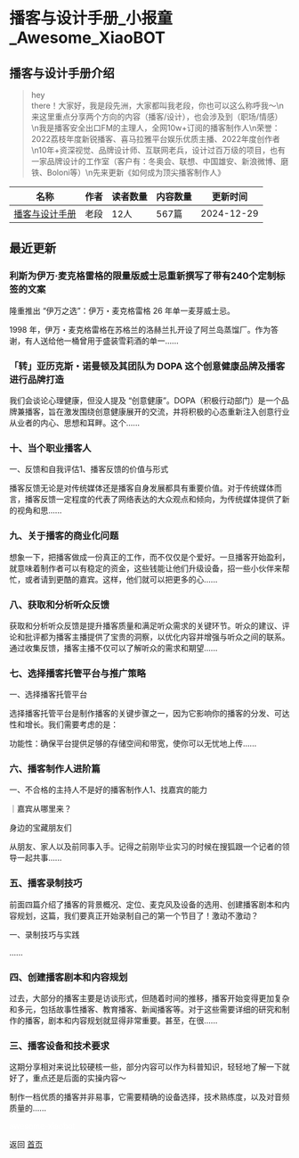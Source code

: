 # 播客与设计手册_小报童_Awesome_XiaoBOT

## 播客与设计手册介绍
> hey  
there！大家好，我是段先洲，大家都叫我老段，你也可以这么称呼我～\n来这里重点分享两个方向的内容（播客/设计），也会涉及到（职场/情感）\n我是播客安全出口FM的主理人，全网10w+订阅的播客制作人\n荣誉：2022荔枝年度新锐播客、喜马拉雅平台娱乐优质主播、2022年度创作者\n10年+资深视觉、品牌设计师、互联网老兵，设计过百万级的项目，也有一家品牌设计的工作室（客户有：冬奥会、联想、中国雄安、新浪微博、磨铁、Boloni等）\n先来更新《如何成为顶尖播客制作人》  
  


|名称|作者|读者数量|内容数量|更新时间|
|---|---|---|---|---|
|[播客与设计手册](https://xiaobot.net/p/designpodcast?refer=0b133df9-27dc-423b-8101-639049001c13)|老段|12人|567篇|2024-12-29|

## 最近更新
### 利斯为伊万·麦克格雷格的限量版威士忌重新撰写了带有240个定制标签的文案

隆重推出 “伊万之选”：伊万・麦克格雷格 26 年单一麦芽威士忌。

1998 年，伊万・麦克格雷格在苏格兰的洛赫兰扎开设了阿兰岛蒸馏厂。作为答谢，有人送给他一桶曾用于盛装雪莉酒的单一......

### 「转」亚历克斯・诺曼顿及其团队为 DOPA 这个创意健康品牌及播客进行品牌打造

我们会谈论心理健康，但没人提及
“创意健康”。DOPA（积极行动部门）是一个品牌兼播客，旨在激发围绕创意健康展开的交流，并将积极的心态重新注入创意行业从业者的内心、思想和耳畔。这个......

### 十、当个职业播客人

一、反馈和自我评估1、播客反馈的价值与形式

播客反馈无论是对传统媒体还是播客自身发展都具有重要价值。对于传统媒体而言，播客反馈一定程度的代表了网络表达的大众观点和倾向，为传统媒体提供了新的视角和思......

### 九、关于播客的商业化问题

想象一下，把播客做成一份真正的工作，而不仅仅是个爱好。一旦播客开始盈利，就意味着制作者可以有稳定的资金，这些钱能让他们升级设备，招一些小伙伴来帮忙，或者请到更酷的嘉宾。这样，他们就可以把更多的心......

### 八、获取和分析听众反馈

获取和分析听众反馈是提升播客质量和满足听众需求的关键环节。听众的建议、评论和批评都为播客主播提供了宝贵的洞察，以优化内容并增强与听众之间的联系。通过收集反馈，播客主播不仅可以了解听众的需求和期望......

### 七、选择播客托管平台与推广策略

一、选择播客托管平台

选择播客托管平台是制作播客的关键步骤之一，因为它影响你的播客的分发、可达性和增长。我们需要考虑的是：

功能性：确保平台提供足够的存储空间和带宽，使你可以无忧地上传......

### 六、播客制作人进阶篇

一、不合格的主持人不是好的播客制作人1、找嘉宾的能力

｜嘉宾从哪里来？

身边的宝藏朋友们

从朋友、家人以及前同事入手。记得之前刚毕业实习的时候在搜狐跟一个记者的领导一起共事......

### 五、播客录制技巧

前面四篇介绍了播客的背景概况、定位、麦克风及设备的选用、创建播客剧本和内容规划，这篇，我们要真正开始录制自己的第一个节目了！激动不激动？



一、录制技巧与实践

......

### 四、创建播客剧本和内容规划

过去，大部分的播客主要是访谈形式，但随着时间的推移，播客开始变得更加复杂和多元，包括故事性播客、教育播客、新闻播客等。对于这些需要详细的研究和制作的播客，剧本和内容规划就显得非常重要。甚至，在很......

### 三、播客设备和技术要求

这期分享相对来说比较硬核一些，部分内容可以作为科普知识，轻轻地了解一下就好了，重点还是后面的实操内容～

制作一档优质的播客并非易事，它需要精确的设备选择，技术熟练度，以及对音频质量的......


<a href="https://github.com/Reno9527/awesome-xiaobot" style="color: white; text-decoration: none;">awesome-xiaobot</a>

返回 [首页](../README.md)
